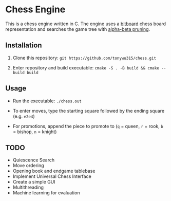 # Chess Engine

This is a chess engine written in C. The engine uses a [bitboard](https://www.chessprogramming.org/Bitboards) chess board representation and searches the game tree with [alpha-beta pruning](https://en.wikipedia.org/wiki/Alpha%E2%80%93beta_pruning). 

## Installation

1. Clone this repository: `git https://github.com/tonywu315/chess.git`

2. Enter repository and build executable: `cmake -S . -B build && cmake --build build`

## Usage

- Run the executable: `./chess.out`

- To enter moves, type the starting square followed by the ending square (e.g. `e2e4`)

- For promotions, append the piece to promote to (`q` = queen, `r` = rook, `b` = bishop, `n` = knight)

## TODO

- Quiescence Search
- Move ordering
- Opening book and endgame tablebase
- Implement Universal Chess Interface
- Create a simple GUI
- Multithreading
- Machine learning for evaluation
